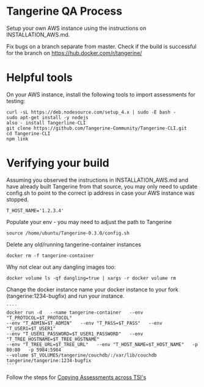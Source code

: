 # Tangerine QA Process

Setup your own AWS instance using the instructions on INSTALLATION_AWS.md.

Fix bugs on a branch separate from master. Check if the build is successful 
for the branch on https://hub.docker.com/r/tangerine/

# Helpful tools

On your AWS instance, install the following tools to import assessments for testing:

````
curl -sL https://deb.nodesource.com/setup_4.x | sudo -E bash -
sudo apt-get install -y nodejs
also - install Tangerline-CLI
git clone https://github.com/Tangerine-Community/Tangerine-CLI.git
cd Tangerine-CLI
npm link
````

# Verifying your build

Assuming you observed the instructions in INSTALLATION_AWS.md and have 
already built Tangerine from that source, you may only need to update config.sh 
to point to the correct ip address in case your AWS instance was stopped.

    T_HOST_NAME='1.2.3.4'
    
Populate your env - you may need to adjust the path to Tangerine

    source /home/ubuntu/Tangerine-0.3.0/config.sh
    
Delete any old/running tangerine-container instances

    docker rm -f tangerine-container
    
Why not clear out any dangling images too:

    docker volume ls -qf dangling=true | xargs -r docker volume rm
    
 Change the docker instance name  your docker instance to your fork 
 (tangerine:1234-bugfix) and run your instance.
    
    ````
    docker run -d   --name tangerine-container   --env "T_PROTOCOL=$T_PROTOCOL"   
    --env "T_ADMIN=$T_ADMIN"   --env "T_PASS=$T_PASS"   --env "T_USER1=$T_USER1"   
    --env "T_USER1_PASSWORD=$T_USER1_PASSWORD"   --env "T_TREE_HOSTNAME=$T_TREE_HOSTNAME"   
    --env "T_TREE_URL=$T_TREE_URL"   --env "T_HOST_NAME=$T_HOST_NAME"   -p 80:80   -p 5984:5984  
    --volume $T_VOLUMES/tangerine/couchdb/:/var/lib/couchdb   tangerine/tangerine:1234-bugfix
    ````

Follow the steps for [Copying Assessments across TSI's](https://github.com/ICTatRTI/Tangerine-Team/blob/master/copying-assessments-across-TSIs.md)